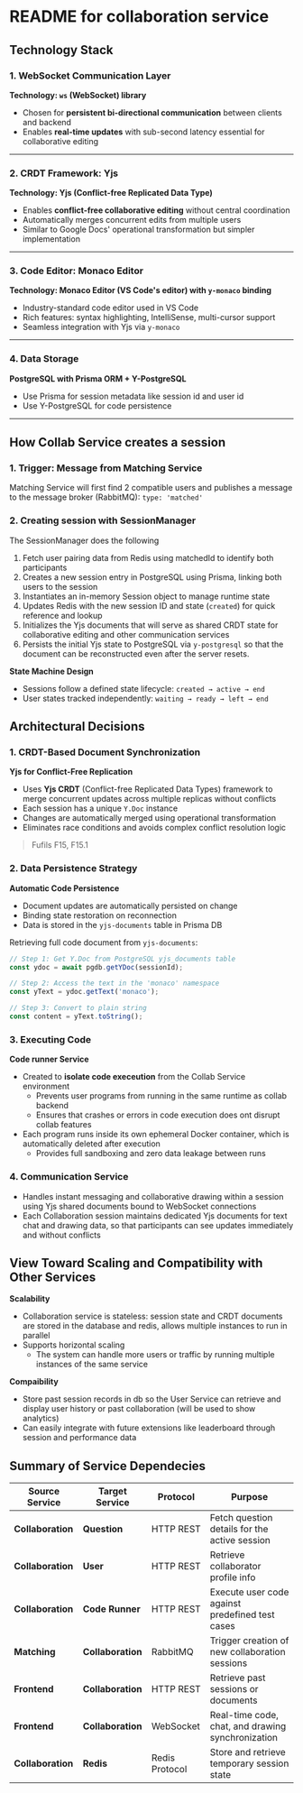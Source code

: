# README for collaboration service

## Technology Stack

### 1. **WebSocket Communication Layer**

**Technology: `ws` (WebSocket) library**

- Chosen for **persistent bi-directional communication** between clients and backend
- Enables **real-time updates** with sub-second latency essential for collaborative editing

---

### 2. **CRDT Framework: Yjs**

**Technology: Yjs (Conflict-free Replicated Data Type)**

- Enables **conflict-free collaborative editing** without central coordination
- Automatically merges concurrent edits from multiple users
- Similar to Google Docs' operational transformation but simpler implementation

---

### 3. **Code Editor: Monaco Editor**

**Technology: Monaco Editor (VS Code's editor) with `y-monaco` binding**

- Industry-standard code editor used in VS Code
- Rich features: syntax highlighting, IntelliSense, multi-cursor support
- Seamless integration with Yjs via `y-monaco`

---

### 4. **Data Storage**

**PostgreSQL with Prisma ORM + Y-PostgreSQL**

- Use Prisma for session metadata like session id and user id
- Use Y-PostgreSQL for code persistence

---

## How Collab Service creates a session

### 1. Trigger: Message from Matching Service

Matching Service will first find 2 compatible users and publishes a message to the message broker (RabbitMQ): `type: 'matched'`

### 2. Creating session with SessionManager

The SessionManager does the following

1. Fetch user pairing data from Redis using matchedId to identify both participants
2. Creates a new session entry in PostgreSQL using Prisma, linking both users to the session
3. Instantiates an in-memory Session object to manage runtime state
4. Updates Redis with the new session ID and state (`created`) for quick reference and lookup
5. Initializes the Yjs documents that will serve as shared CRDT state for collaborative editing and other communication services
6. Persists the initial Yjs state to PostgreSQL via `y-postgresql` so that the document can be reconstructed even after the server resets.

**State Machine Design**

- Sessions follow a defined state lifecycle: `created → active → end`
- User states tracked independently: `waiting → ready → left → end`

## Architectural Decisions

### 1. **CRDT-Based Document Synchronization**

**Yjs for Conflict-Free Replication**

- Uses **Yjs CRDT** (Conflict-free Replicated Data Types) framework to merge concurrent updates across multiple replicas without conflicts
- Each session has a unique `Y.Doc` instance
- Changes are automatically merged using operational transformation
- Eliminates race conditions and avoids complex conflict resolution logic

> Fufils F15, F15.1

### 2. **Data Persistence Strategy**

**Automatic Code Persistence**

- Document updates are automatically persisted on change
- Binding state restoration on reconnection
- Data is stored in the `yjs-documents` table in Prisma DB

Retrieving full code document from `yjs-documents`:

```ts
// Step 1: Get Y.Doc from PostgreSQL yjs_documents table
const ydoc = await pgdb.getYDoc(sessionId);

// Step 2: Access the text in the 'monaco' namespace
const yText = ydoc.getText('monaco');

// Step 3: Convert to plain string
const content = yText.toString();
```

### 3. **Executing Code**

**Code runner Service**

- Created to **isolate code execeution** from the Collab Service environment
  - Prevents user programs from running in the same runtime as collab backend
  - Ensures that crashes or errors in code execution does ont disrupt collab features
- Each program runs inside its own ephemeral Docker container, which is automatically deleted after execution
  - Provides full sandboxing and zero data leakage between runs

### 4. **Communication Service**

- Handles instant messaging and collaborative drawing within a session using Yjs shared documents bound to WebSocket connections
- Each Collaboration session maintains dedicated Yjs documents for text chat and drawing data, so that participants can see updates immediately and without conflicts

## View Toward Scaling and Compatibility with Other Services

**Scalability**

- Collaboration service is stateless: session state and CRDT documents are stored in the database and redis, allows multiple instances to run in parallel
- Supports horizontal scaling
  - The system can handle more users or traffic by running multiple instances of the same service

**Compaibility**

- Store past session records in db so the User Service can retrieve and display user history or past collaboration (will be used to show analytics)
- Can easily integrate with future extensions like leaderboard through session and performance data

## Summary of Service Dependecies

| Source Service    | Target Service    | Protocol       | Purpose                                           |
| ----------------- | ----------------- | -------------- | ------------------------------------------------- |
| **Collaboration** | **Question**      | HTTP REST      | Fetch question details for the active session     |
| **Collaboration** | **User**          | HTTP REST      | Retrieve collaborator profile info                |
| **Collaboration** | **Code Runner**   | HTTP REST      | Execute user code against predefined test cases   |
| **Matching**      | **Collaboration** | RabbitMQ       | Trigger creation of new collaboration sessions    |
| **Frontend**      | **Collaboration** | HTTP REST      | Retrieve past sessions or documents               |
| **Frontend**      | **Collaboration** | WebSocket      | Real-time code, chat, and drawing synchronization |
| **Collaboration** | **Redis**         | Redis Protocol | Store and retrieve temporary session state        |
